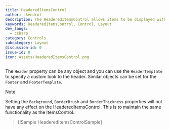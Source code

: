 ```yaml
---
title: HeaderedItemsControl
author: skendrot
description: The HeaderedItemsControl allows items to be displayed with a specified header.
keywords: HeaderedItemsControl, Control, Layout
dev_langs:
  - csharp
category: Controls
subcategory: Layout
discussion-id: 0
issue-id: 0
icon: Assets/HeaderedItemsControl.png
---
```


The `Header` property can be any object and you can use the `HeaderTemplate` to specify a custom look to the header. Similar objects can be set for the `Footer` and `FooterTemplate`.

> [!NOTE]
> Setting the `Background`, `BorderBrush` and `BorderThickness` properties will not have any effect on the HeaderedItemsControl. This is to maintain the same functionality as the ItemsControl.

> [!Sample HeaderedItemsControlSample]
